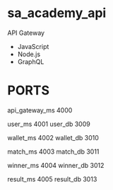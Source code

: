 # sa_academy_api

API Gateway

* JavaScript
* Node.js
* GraphQL

# PORTS

api_gateway_ms 4000

user_ms 4001
user_db 3009

wallet_ms 4002
wallet_db 3010

match_ms 4003
match_db 3011

winner_ms 4004
winner_db 3012

result_ms 4005
result_db 3013
